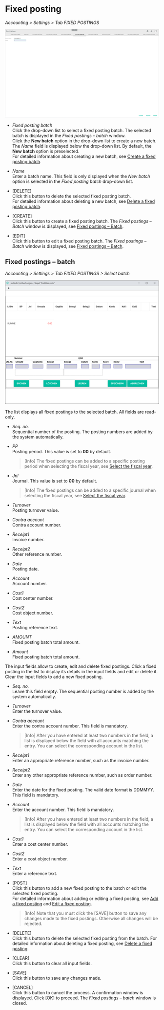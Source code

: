 # Fixed posting

*Accounting > Settings > Tab FIXED POSTINGS*

![Fixed posting](../../Assets/Screenshots/RetailSuiteAccounting/Settings/FixedBookings/CreateFixedBookingBatch.png "[Fixed posting]")

- *Fixed posting batch*  
  Click the drop-down list to select a fixed posting batch. The selected batch is displayed in the *Fixed postings &ndash; batch* window.   
  Click the **New batch** option in the drop-down list to create a new batch. The *Name* field is displayed below the drop-down list. By default, the **New batch** option is preselected.    
  For detailed information about creating a new batch, see [Create a fixed posting batch](../Integration/06_ManageFixedBookings.md#create-a-fixed-posting-batch).

- *Name*  
  Enter a batch name. This field is only displayed when the *New batch* option is selected in the *Fixed posting batch* drop-down list.

- [DELETE]  
  Click this button to delete the selected fixed posting batch.    
  For detailed information about deleting a new batch, see [Delete a fixed posting batch](../Integration/06_ManageFixedBookings.md#delete-a-fixed-posting-batch).

- [CREATE]  
  Click this button to create a fixed posting batch. The *Fixed postings &ndash; Batch* window is displayed, see [Fixed postings &ndash; Batch](#fixed-posting--batch).

- [EDIT]  
  Click this button to edit a fixed posting batch. The *Fixed postings &ndash; Batch* window is displayed, see [Fixed postings &ndash; Batch](#fixed-posting--batch).


## Fixed postings &ndash; batch

*Accounting > Settings > Tab FIXED POSTINGS > Select batch*

![Fixed posting batch](../../Assets/Screenshots/RetailSuiteAccounting/Settings/FixedBookings/FixedBookingBatch.png "[Fixed posting batch]")

The list displays all fixed postings to the selected batch. All fields are read-only.    

- *Seq. no.*  
  Sequential number of the posting. The posting numbers are added by the system automatically.

- *PP*  
  Posting period. This value is set to **00** by default.  

  > [Info] The fixed postings can be added to a specific posting period when selecting the fiscal year, see [Select the fiscal year](../Operation/01_SelectFiscalYear.md).

- *Jnl*  
  Journal. This value is set to **00** by default.  

  > [Info] The fixed postings can be added to a specific journal when selecting the fiscal year, see [Select the fiscal year](../Operation/01_SelectFiscalYear.md).

- *Turnover*  
  Posting turnover value.  

- *Contra account*  
  Contra account number.

- *Receipt1*  
  Invoice number.

- *Receipt2*  
  Other reference number.

- *Date*  
  Posting date.

- *Account*  
  Account number.

- *Cost1*  
  Cost center number.

- *Cost2*  
  Cost object number.

- *Text*  
  Posting reference text.

- *AMOUNT*  
  Fixed posting batch total amount.

- *Amount*  
  Fixed posting batch total amount.

[comment]: <> (FH: Unterschied zwischen AMOUNT und Amount?)


The input fields allow to create, edit and delete fixed postings. Click a fixed posting in the list to display its details in the input fields and edit or delete it. Clear the input fields to add a new fixed posting.

- *Seq. no.*    
  Leave this field empty. The sequential posting number is added by the system automatically.

- *Turnover*  
  Enter the turnover value.

- *Contra account*  
  Enter the contra account number. This field is mandatory.

  > [Info] After you have entered at least two numbers in the field, a list is displayed below the field with all accounts matching the entry. You can select the corresponding account in the list.

- *Receipt1*  
  Enter an appropriate reference number, such as the invoice number.

- *Receipt2*  
  Enter any other appropriate reference number, such as order number.

- *Date*  
  Enter the date for the fixed posting. The valid date format is DDMMYY. This field is mandatory.

- *Account*  
  Enter the account number. This field is mandatory.  

  > [Info] After you have entered at least two numbers in the field, a list is displayed below the field with all accounts matching the entry. You can select the corresponding account in the list.

- *Cost1*  
  Enter a cost center number.

- *Cost2*  
  Enter a cost object number.

- *Text*  
  Enter a reference text.  


- [POST]  
  Click this button to add a new fixed posting to the batch or edit the selected fixed posting.   
  For detailed information about adding or editing a fixed posting, see [Add a fixed posting](../Integration/06_ManageFixedBookings.md#add-a-fixed-posting) and [Edit a fixed posting](../Integration/06_ManageFixedBookings.md#edit-a-fixed-posting).

  > [Info] Note that you must click the [SAVE] button to save any changes made to the fixed postings. Otherwise all changes will be rejected.

- [DELETE]  
  Click this button to delete the selected fixed posting from the batch. For detailed information about deleting a fixed posting, see [Delete a fixed posting](../Integration/06_ManageFixedBookings.md#delete-a-fixed-posting).

- [CLEAR]  
  Click this button to clear all input fields.

- [SAVE]  
  Click this button to save any changes made.

- [CANCEL]  
  Click this button to cancel the process. A confirmation window is displayed. Click [OK] to proceed. The *Fixed postings &ndash; batch* window is closed.
